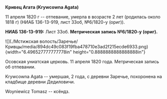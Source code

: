 **Кривец Агата (Krywcowna Agata)**

11 апреля 1820 г -- отпевание, умерла в возрасте 2 лет (родилась около
1818 г) (НИАБ 136-13-919, лист 33об, №6/1820-у (ориг)).

**НИАБ 136-13-919:** Лист 33об. **Метрическая запись №6/1820-у (ориг).**

![](./Мстижская волость/Заречье/Кривцы/media/894dc49c083f19fba478710e3ad2f215ecde6933.png){width="6.496527777777778in"
height="0.8888888888888888in"}

Осовская униатская церковь. 11 апреля 1820 года. Метрическая запись об
отпевании.

Krywcowna Agata -- умершая, 2 года, с деревни Заречье, похоронена на
кладбище деревни Дедиловичи.

Woyniewicz Tomasz -- ксёндз.
